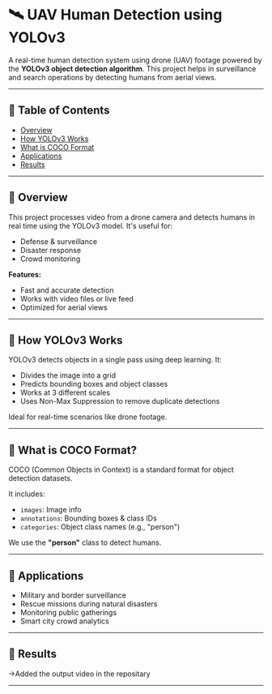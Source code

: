 # 🛰️ UAV Human Detection using YOLOv3

A real-time human detection system using drone (UAV) footage powered by the **YOLOv3 object detection algorithm**. This project helps in surveillance and search operations by detecting humans from aerial views.

---

## 📌 Table of Contents

- [Overview](#-overview)
- [How YOLOv3 Works](#-how-yolov3-works)
- [What is COCO Format](#-what-is-coco-format)
- [Applications](#-applications)
- [Results](#-results)

---

## 📖 Overview

This project processes video from a drone camera and detects humans in real time using the YOLOv3 model. It's useful for:
- Defense & surveillance
- Disaster response
- Crowd monitoring

**Features:**
- Fast and accurate detection
- Works with video files or live feed
- Optimized for aerial views

---

## 🧠 How YOLOv3 Works

YOLOv3 detects objects in a single pass using deep learning. It:
- Divides the image into a grid
- Predicts bounding boxes and object classes
- Works at 3 different scales
- Uses Non-Max Suppression to remove duplicate detections

Ideal for real-time scenarios like drone footage.

---

## 📂 What is COCO Format?

COCO (Common Objects in Context) is a standard format for object detection datasets.

It includes:
- `images`: Image info
- `annotations`: Bounding boxes & class IDs
- `categories`: Object class names (e.g., "person")

We use the **"person"** class to detect humans.

---

## 🎯 Applications

- Military and border surveillance
- Rescue missions during natural disasters
- Monitoring public gatherings
- Smart city crowd analytics

---

## 📸 Results

->Added the output video in the repositary

---

